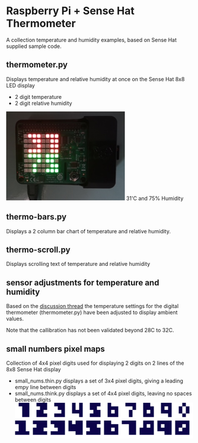 # Raspberry Pi + Sense Hat Thermometer
A collection temperature and humidity examples, based on Sense Hat supplied sample code.

## thermometer.py
Displays temperature and relative humidity at once on the Sense Hat 8x8 LED display
- 2 digit temperature
- 2 digit relative humidity

![LED Display](images/RPI-thermometer.jpg)
31'C and 75% Humidity

## thermo-bars.py
Displays a 2 column bar chart of temperature and relative humidity.

## thermo-scroll.py
Displays scrolling text of temperature and relative humidity

## sensor adjustments for temperature and humidity
Based on the [discussion thread](https://www.raspberrypi.org/forums/viewtopic.php?f=104&t=111457)
the temperature settings for the digital thermometer (thermometer.py) have been adjusted to display
ambient values.

Note that the callibration has not been validated beyond 28C to 32C.

## small numbers pixel maps
Collection of 4x4 pixel digits used for displaying 2 digits on 2 lines of the 8x8 Sense Hat display
- small_nums.thin.py displays a set of 3x4 pixel digits, giving a leading empy line between digits
- small_nums.think.py displays a set of 4x4 pixel digits, leaving no spaces between digits
![4x4 Digits](images/digits_4x4.png)
